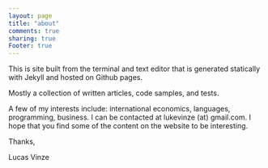 ```yaml
---
layout: page
title: "about"
comments: true
sharing: true
Footer: true
---
```



This is site built from the terminal and text editor that is generated statically with Jekyll and hosted on Github pages.

Mostly a collection of written articles, code samples, and tests.

A few of my interests include: international economics, languages, programming, business. I can be contacted at lukevinze (at) gmail.com. I hope that you find some of the content on the website to be interesting.

Thanks,

Lucas Vinze



